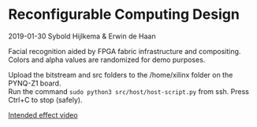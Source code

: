 # Reconfigurable Computing Design
2019-01-30
Sybold Hijlkema & Erwin de Haan

Facial recognition aided by FPGA fabric infrastructure and compositing. Colors and alpha values are randomized for demo purposes.

Upload the bitstream and src folders to the /home/xilinx folder on the PYNQ-Z1 board.  
Run the command `sudo python3 src/host/host-script.py` from ssh. Press Ctrl+C to stop (safely).

[Intended effect video](https://youtu.be/VNGGfG580dI)
